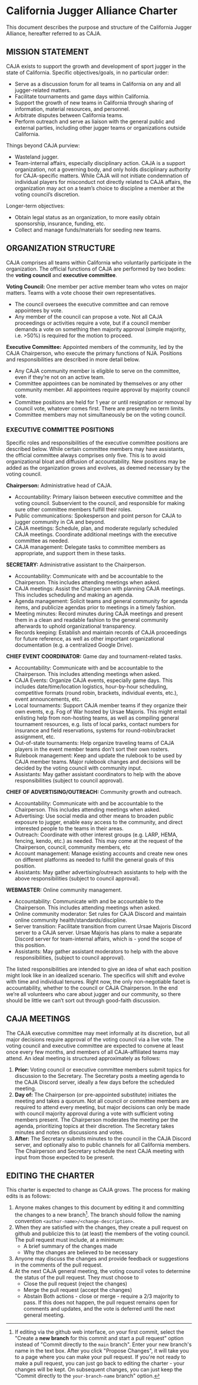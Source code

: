 # California Jugger Alliance Charter
This document describes the purpose and structure of the California Jugger Alliance, hereafter referred to as CAJA.

## MISSION STATEMENT
CAJA exists to support the growth and development of sport jugger in the state of California. Specific objectives/goals, in no particular order:

 - Serve as a discussion forum for all teams in California on any and all jugger-related matters.  
 - Facilitate tournaments and game days within California.  
 - Support the growth of new teams in California through sharing of information, material resources, and personnel.  
 - Arbitrate disputes between California teams.  
 - Perform outreach and serve as liaison with the general public and external parties, including other jugger teams or organizations outside California.

Things beyond CAJA purview:

 - Wasteland jugger.  
 - Team-internal affairs, especially disciplinary action. CAJA is a support organization, not a governing body, and only holds disciplinary authority for CAJA-specific matters. While CAJA will not initiate condemnation of individual players for misconduct not directly related to CAJA affairs, the organization may act on a team’s choice to discipline a member at the voting council’s discretion.

Longer-term objectives:

 - Obtain legal status as an organization, to more easily obtain sponsorship, insurance, funding, etc.  
 - Collect and manage funds/materials for seeding new teams.

## ORGANIZATION STRUCTURE
CAJA comprises all teams within California who voluntarily participate in the organization. The official functions of CAJA are performed by two bodies: the **voting council** and **executive committee**.

**Voting Council:** One member per active member team who votes on major matters. Teams with a vote choose their own representatives.  
  - The council oversees the executive committee and can remove appointees by vote.  
  - Any member of the council can propose a vote. Not all CAJA proceedings or activities require a vote, but if a council member demands a vote on something then majority approval (simple majority, i.e. \>50%) is required for the motion to proceed.  

**Executive Committee:** Appointed members of the community, led by the CAJA Chairperson, who execute the primary functions of NJA. Positions and responsibilities are described in more detail below.  
  - Any CAJA community member is eligible to serve on the committee, even if they’re not on an active team.  
  - Committee appointees can be nominated by themselves or any other community member. All appointees require approval by majority council vote.  
  - Committee positions are held for 1 year or until resignation or removal by council vote, whatever comes first. There are presently no term limits.  
  - Committee members may not simultaneously be on the voting council.

### EXECUTIVE COMMITTEE POSITIONS
Specific roles and responsibilities of the executive committee positions are described below. While certain committee members may have assistants, the official committee always comprises only five. This is to avoid organizational bloat and diffusion of accountability. New positions may be added as the organization grows and evolves, as deemed necessary by the voting council.

**Chairperson:** Administrative head of CAJA.

 - Accountability: Primary liaison between executive committee and the voting council. Subservient to the council, and responsible for making sure other committee members fulfill their roles.  
 - Public communications: Spokesperson and point person for CAJA to jugger community in CA and beyond.  
 - CAJA meetings: Schedule, plan, and moderate regularly scheduled CAJA meetings. Coordinate additional meetings with the executive committee as needed.  
 - CAJA management: Delegate tasks to committee members as appropriate, and support them in these tasks.

**SECRETARY:** Administrative assistant to the Chairperson.

 - Accountability: Communicate with and be accountable to the Chairperson. This includes attending meetings when asked.  
 - CAJA meetings: Assist the Chairperson with planning CAJA meetings. This includes scheduling and making an agenda.  
 - Agenda management: Solicit teams and general community for agenda items, and publicize agendas prior to meetings in a timely fashion.  
 - Meeting minutes: Record minutes during CAJA meetings and present them in a clean and readable fashion to the general community afterwards to uphold organizational transparency.  
 - Records keeping: Establish and maintain records of CAJA proceedings for future reference, as well as other important organizational documentation (e.g. a centralized Google Drive).

**CHIEF EVENT COORDINATOR:** Game day and tournament-related tasks.

 - Accountability: Communicate with and be accountable to the Chairperson. This includes attending meetings when asked.  
 - CAJA Events: Organize CAJA events, especially game days. This includes date/time/location logistics, hour-by-hour scheduling, competitive formats (round robin, brackets, individual events, etc.), event announcements, etc.  
 - Local tournaments: Support CAJA member teams if they organize their own events, e.g. Fog of War hosted by Ursae Majoris. This might entail enlisting help from non-hosting teams, as well as compiling general tournament resources, e.g. lists of local parks, contact numbers for insurance and field reservations, systems for round-robin/bracket assignment, etc.  
 - Out-of-state tournaments: Help organize traveling teams of CAJA players in the event member teams don’t sort their own rosters.  
 - Rulebook management: Keep and update the rulebook to be used by CAJA member teams. Major rulebook changes and decisions will be decided by the voting council with community input.  
 - Assistants: May gather assistant coordinators to help with the above responsibilities (subject to council approval).

**CHIEF OF ADVERTISING/OUTREACH:** Community growth and outreach.

 - Accountability: Communicate with and be accountable to the Chairperson. This includes attending meetings when asked.  
 - Advertising: Use social media and other means to broaden public exposure to jugger, enable easy access to the community, and direct interested people to the teams in their areas.  
 - Outreach: Coordinate with other interest groups (e.g. LARP, HEMA, fencing, kendo, etc.) as needed. This may come at the request of the Chairperson, council, community members, etc  
 - Account management: Manage existing accounts and create new ones on different platforms as needed to fulfill the general goals of this position.  
 - Assistants: May gather advertising/outreach assistants to help with the above responsibilities (subject to council approval).

**WEBMASTER:** Online community management.

 - Accountability: Communicate with and be accountable to the Chairperson. This includes attending meetings when asked.  
 - Online community moderator: Set rules for CAJA Discord and maintain online community health/standards/discipline.  
 - Server transition: Facilitate transition from current Ursae Majoris Discord server to a CAJA server. Ursae Majoris has plans to make a separate Discord server for team-internal affairs, which is  - yond the scope of this position.  
 - Assistants: May gather assistant moderators to help with the above responsibilities, (subject to council approval).

The listed responsibilities are intended to give an idea of what each position might look like in an idealized scenario. The specifics will shift and evolve with time and individual tenures. Right now, the only non-negotiable facet is accountability, whether to the council or CAJA Chairperson. In the end we’re all volunteers who care about jugger and our community, so there should be little we can’t sort out through good-faith discussion.

## CAJA MEETINGS
The CAJA executive committee may meet informally at its discretion, but all major decisions require approval of the voting council via a live vote. The voting council and executive committee are expected to convene at least once every few months, and members of all CAJA-affiliated teams may attend. An ideal meeting is structured approximately as follows:

1. **Prior:** Voting council or executive committee members submit topics for discussion to the Secretary. The Secretary posts a meeting agenda to the CAJA Discord server, ideally a few days before the scheduled meeting.  
2. **Day of:** The Chairperson (or pre-appointed substitute) initiates the meeting and takes a quorum. Not all council or committee members are required to attend every meeting, but major decisions can only be made with council majority approval during a vote with sufficient voting members present. The Chairperson moderates the meeting per the agenda, prioritizing topics at their discretion. The Secretary takes minutes and notes on discussions and votes.  
3. **After:** The Secretary submits minutes to the council in the CAJA Discord server, and optionally also to public channels for all California members. The Chairperson and Secretary schedule the next CAJA meeting with input from those expected to be present.

## EDITING THE CHARTER
This charter is expected to change as CAJA grows. The process for making edits is as follows:
1. Anyone makes changes to this document by editing it and committing the changes to a new branch[^1]. The branch should follow the naming convention `<author-name>/<change-description>`.
2. When they are satisfied with the changes, they create a pull request on github and publicize this to (at least) the members of the voting council. The pull request must include, at a minimum:
     - A brief summary of the changes made
     - Why the changes are believed to be necessary
3. Anyone may discuss the changes and provide feedback or suggestions in the comments of the pull request.
4. At the next CAJA general meeting, the voting council votes to determine the status of the pull request. They must choose to
     - Close the pull request (reject the changes)
     - Merge the pull request (accept the changes)
     - Abstain
   Both actions - close or merge - require a 2/3 majority to pass. If this does not happen, the pull request remains open for comments and updates, and the vote is deferred until the next general meeting.


[^1]: If editing via the github web interface, on your first commit, select the "Create a **new branch** for this commit and start a pull request" option instead of "Commit directly to the `main` branch". Enter your new branch's name in the text box. After you click "Propose Changes", it will take you to a page where you can make your pull request. If you're not ready to make a pull request, you can just go back to editing the charter - your changes will be kept. On subsequent changes, you can just keep the "Commit directly to the `your-branch-name` branch" option. 

